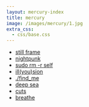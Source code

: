 ```yaml
---
layout: mercury-index
title: mercury
image: /images/mercury/1.jpg
extra_css:
  - css/base.css
---
```


  <canvas id="stage" height="300"></canvas>

  <ul>
    <li><a href="stillframe.html">still frame</a></li>
    <li><a href="nightpunk.html">nightpunk</a></li>
    <li><a href="sudo_rm_r_self.html">sudo rm -r self</a></li>
    <li><a href="illyousion.html">ill(you)sion</a></li>
    <li><a href="findme.html">./find_me</a></li>
    <li><a href="deep-sea.html">deep sea</a></li>
    <li><a href="cuts.html">cuts</a></li>
    <li><a href="breathe.html">breathe</a></li>
  </ul>

